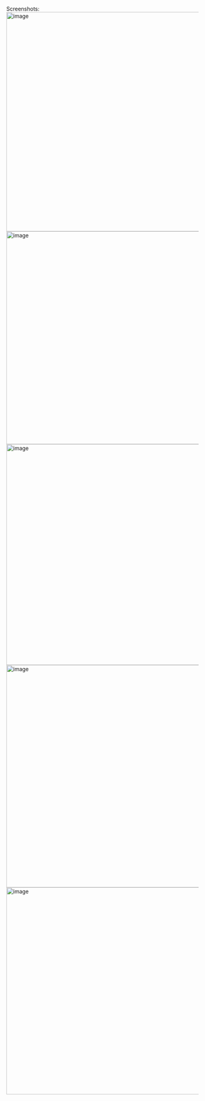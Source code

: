 Screenshots: 
<img width="1280" height="574" alt="image" src="https://github.com/user-attachments/assets/1ead05b8-95e2-4896-99cb-52dfdbcc3961" />
<img width="1280" height="557" alt="image" src="https://github.com/user-attachments/assets/fe334d0a-745b-43bb-976e-390f3535d896" />
<img width="1280" height="578" alt="image" src="https://github.com/user-attachments/assets/ff8bec5a-74d3-4554-8bb5-1edd9ff5c820" />
<img width="1280" height="582" alt="image" src="https://github.com/user-attachments/assets/22b6f1c7-bd1f-4838-8afc-8e9833fabfac" />
<img width="1280" height="542" alt="image" src="https://github.com/user-attachments/assets/fc5ee337-97ad-49d8-9bc6-fff5fe4a5106" />
